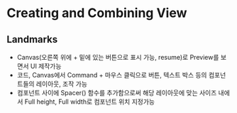 # Creating and Combining View

## Landmarks

* Canvas(오른쪽 위에 + 밑에 있는 버튼으로 표시 가능, resume)로 Preview를 보면서 UI 제작가능
* 코드, Canvas에서 Command + 마우스 클릭으로 버튼, 텍스트 박스 등의 컴포넌트들의 레이아웃, 조작 가능
* 컴포넌트 사이에 Spacer() 함수를 추가함으로써 해당 레이아웃에 맞는 사이즈 내에서 Full height, Full width로 컴포넌트 위치 지정가능

